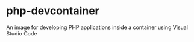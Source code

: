 # php-devcontainer

An image for developing PHP applications inside a container using Visual Studio Code
